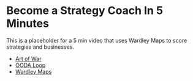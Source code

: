 # Become a Strategy Coach In 5 Minutes

This is a placeholder for a 5 min video that uses Wardley Maps to score strategies and businesses.

- [Art of War](art-of-war/)
- [OODA Loop](ooda-loop/)
- [Wardley Maps](wardley-maps/)
